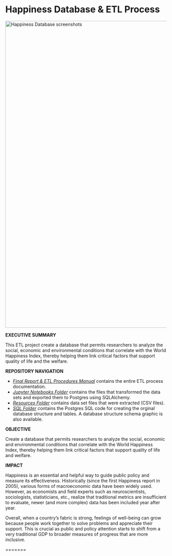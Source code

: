 # Happiness Database & ETL Process

<img width="958" alt="Happiness Database screenshots" src="https://github.com/verocastillo/happiness-database/blob/main/resources/screenshots/project_header2.png">

**EXECUTIVE SUMMARY**

This ETL project create a database that permits researchers to analyze the social, economic and environmental conditions that correlate with the World Happiness Index, thereby helping them link critical factors that support quality of life and the welfare. 

**REPOSITORY NAVIGATION**

* [*Final Report & ETL Procedures Manual*](https://docs.google.com/document/d/14odST4FqgMZgwl5vN_JRRSCoWpVosSxcjm4Gxnnl63w/edit) contains the entire ETL process documentation. 
* [*Jupyter Notebooks Folder*](https://github.com/verocastillo/happiness-database/tree/main/jupyter) contains the files that transformed the data sets and exported them to Postgres using SQLAlchemy. 
* [*Resources Folder*](https://github.com/verocastillo/happiness-database/tree/main/resources) contains data set files that were extracted (CSV files). 
* [*SQL Folder*](https://github.com/verocastillo/happiness-database/tree/main/sql) contains the Postgres SQL code for creating the orginal database structure and tables. A database structure schema graphic is also available. 

**OBJECTIVE**

Create a database that permits researchers to analyze the social, economic and environmental conditions that correlate with the World Happiness Index, thereby helping them link critical factors that support quality of life and welfare. 


**IMPACT**

Happiness is an essential and helpful way to guide public policy and measure its effectiveness. Historically (since the first Happiness report in 2005), various forms of macroeconomic data have been widely used. However, as economists and field experts such as neuroscientists, sociologists, statisticians, etc., realize that traditional metrics are insufficient to evaluate, newer (and more complex) data has been included year after year. 

Overall, when a country’s fabric is strong, feelings of well-being can grow because people work together to solve problems and appreciate their support. This is crucial as public and policy attention starts to shift from a very traditional GDP to broader measures of progress that are more inclusive. 

=======


